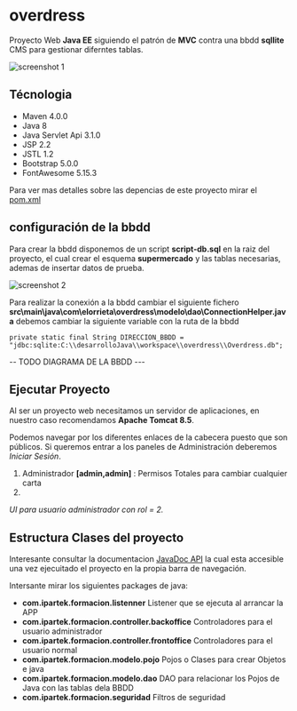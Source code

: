 # overdress

Proyecto Web **Java EE** siguiendo el patrón de **MVC** contra una bbdd **sqllite**
CMS para gestionar diferntes tablas. 


![screenshot 1]( screenshot1.jpg?raw=true)


## Técnologia

- Maven 4.0.0
- Java 8
- Java Servlet Api 3.1.0
- JSP 2.2
- JSTL 1.2
- Bootstrap 5.0.0
- FontAwesome 5.15.3


Para ver mas detalles sobre las depencias de este proyecto mirar el [pom.xml](https://github.com/ivanpf99/overdress/blob/master/overdress/pom.xml)




## configuración de la bbdd

Para crear la bbdd disponemos de un script **script-db.sql** en la raiz del proyecto, el cual crear el esquema **supermercado** y las tablas necesarias, ademas de insertar datos de prueba.

![screenshot 2]( screenshot2.jpg?raw=true)

Para realizar la conexión a la bbdd cambiar el siguiente fichero **src\main\java\com\elorrieta\overdress\modelo\dao\ConnectionHelper.java**
debemos cambiar la siguiente variable con la ruta de la bbdd

```
private static final String DIRECCION_BBDD = "jdbc:sqlite:C:\\desarrolloJava\\workspace\\overdress\\Overdress.db";
```


 -- TODO DIAGRAMA DE LA BBDD  ---

## Ejecutar Proyecto

Al ser un proyecto web necesitamos un servidor de aplicaciones, en nuestro caso recomendamos **Apache Tomcat 8.5**.

Podemos navegar por los diferentes enlaces de la cabecera puesto que son públicos.
Si queremos entrar a los paneles de Administración deberemos *Iniciar Sesión*.


1. Administrador   **[admin,admin]** : Permisos Totales para cambiar cualquier carta
2. 

*UI para usuario administrador con rol = 2.*


## Estructura Clases del proyecto

Interesante consultar la documentacion [JavaDoc API](https://github.com/ipartek/supermercado-java/tree/master/src/main/webapp/doc) la cual esta accesible una vez ejecuitado el proyecto en la propia barra de navegación.

Intersante mirar los siguientes packages de java:

- **com.ipartek.formacion.listenner** Listener que se ejecuta al arrancar la APP
- **com.ipartek.formacion.controller.backoffice** Controladores para el usuario administrador
- **com.ipartek.formacion.controller.frontoffice** Controladores para el usuario normal
- **com.ipartek.formacion.modelo.pojo** Pojos o Clases para crear Objetos e java
- **com.ipartek.formacion.modelo.dao** DAO para relacionar los Pojos de Java con las tablas dela BBDD
- **com.ipartek.formacion.seguridad** Filtros de seguridad